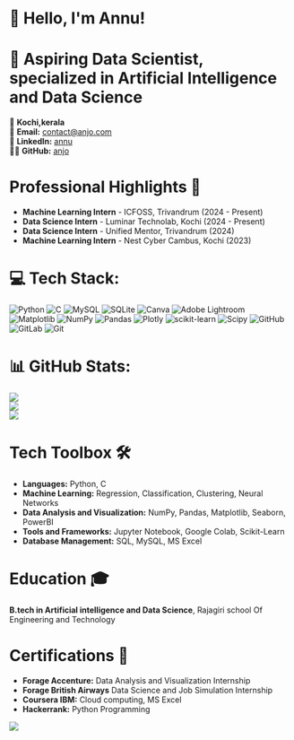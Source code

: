 # 👋 Hello, I'm Annu!

# 🚀 Aspiring Data Scientist, specialized in Artificial Intelligence and Data Science

📍 **Kochi,kerala**  
📧 **Email:** [contact@anjo.com](mailto:annulijo9@gmail.com)  
🔗 **LinkedIn:** [annu](https://www.linkedin.com/in/annu-lijo-265518256/)  
👨‍💻 **GitHub:** [anjo](https://github.com/Annulijo)

# Professional Highlights 🌟
- **Machine Learning Intern** - ICFOSS, Trivandrum (2024 - Present)
- **Data Science Intern** - Luminar Technolab, Kochi (2024 - Present)
- **Data Science Intern** - Unified Mentor, Trivandrum (2024)
- **Machine Learning Intern** - Nest Cyber Cambus, Kochi (2023)

# 💻 Tech Stack:
![Python](https://img.shields.io/badge/python-3670A0?style=for-the-badge&logo=python&logoColor=ffdd54) ![C](https://img.shields.io/badge/c-%2300599C.svg?style=for-the-badge&logo=c&logoColor=white) ![MySQL](https://img.shields.io/badge/mysql-4479A1.svg?style=for-the-badge&logo=mysql&logoColor=white) ![SQLite](https://img.shields.io/badge/sqlite-%2307405e.svg?style=for-the-badge&logo=sqlite&logoColor=white) ![Canva](https://img.shields.io/badge/Canva-%2300C4CC.svg?style=for-the-badge&logo=Canva&logoColor=white) ![Adobe Lightroom](https://img.shields.io/badge/Adobe%20Lightroom-31A8FF.svg?style=for-the-badge&logo=Adobe%20Lightroom&logoColor=white) ![Matplotlib](https://img.shields.io/badge/Matplotlib-%23ffffff.svg?style=for-the-badge&logo=Matplotlib&logoColor=black) ![NumPy](https://img.shields.io/badge/numpy-%23013243.svg?style=for-the-badge&logo=numpy&logoColor=white) ![Pandas](https://img.shields.io/badge/pandas-%23150458.svg?style=for-the-badge&logo=pandas&logoColor=white) ![Plotly](https://img.shields.io/badge/Plotly-%233F4F75.svg?style=for-the-badge&logo=plotly&logoColor=white) ![scikit-learn](https://img.shields.io/badge/scikit--learn-%23F7931E.svg?style=for-the-badge&logo=scikit-learn&logoColor=white) ![Scipy](https://img.shields.io/badge/SciPy-%230C55A5.svg?style=for-the-badge&logo=scipy&logoColor=%white) ![GitHub](https://img.shields.io/badge/github-%23121011.svg?style=for-the-badge&logo=github&logoColor=white) ![GitLab](https://img.shields.io/badge/gitlab-%23181717.svg?style=for-the-badge&logo=gitlab&logoColor=white) ![Git](https://img.shields.io/badge/git-%23F05033.svg?style=for-the-badge&logo=git&logoColor=white)

# 📊 GitHub Stats:
![](https://github-readme-stats.vercel.app/api?username=Annulijo&theme=dark&hide_border=true&include_all_commits=false&count_private=false)<br/>
![](https://github-readme-streak-stats.herokuapp.com/?user=Annulijo&theme=dark&hide_border=true)<br/>
![](https://github-readme-stats.vercel.app/api/top-langs/?username=Annulijo&theme=dark&hide_border=true&include_all_commits=false&count_private=false&layout=compact)

# Tech Toolbox 🛠️
- **Languages:** Python, C
- **Machine Learning:** Regression, Classification, Clustering, Neural Networks
- **Data Analysis and Visualization:** NumPy, Pandas, Matplotlib, Seaborn, PowerBI
- **Tools and Frameworks:** Jupyter Notebook, Google Colab, Scikit-Learn
- **Database Management:** SQL, MySQL, MS Excel

# Education 🎓
**B.tech in Artificial intelligence and Data Science**, Rajagiri school Of Engineering and Technology

# Certifications 📜
- **Forage Accenture:** Data Analysis and Visualization Internship
- **Forage British Airways**  Data Science and Job Simulation Internship
- **Coursera IBM:** Cloud computing, MS Excel
- **Hackerrank:** Python Programming

[![](https://visitcount.itsvg.in/api?id=Annulijo&icon=0&color=0)](https://visitcount.itsvg.in)
